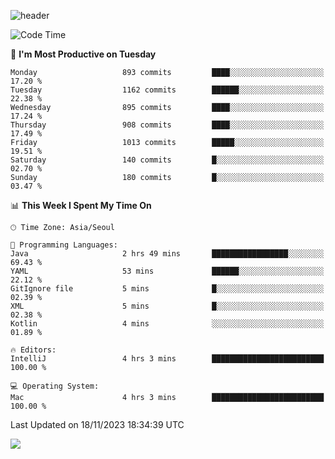 ![header](https://capsule-render.vercel.app/api?type=Egg&color=timeAuto&height=300&section=header&text=PoPo&fontSize=90&animation=fadeIn)

  <!--START_SECTION:waka-->
![Code Time](http://img.shields.io/badge/Code%20Time-1%2C264%20hrs%2026%20mins-blue)

📅 **I'm Most Productive on Tuesday** 

```text
Monday                   893 commits         ████░░░░░░░░░░░░░░░░░░░░░   17.20 % 
Tuesday                  1162 commits        ██████░░░░░░░░░░░░░░░░░░░   22.38 % 
Wednesday                895 commits         ████░░░░░░░░░░░░░░░░░░░░░   17.24 % 
Thursday                 908 commits         ████░░░░░░░░░░░░░░░░░░░░░   17.49 % 
Friday                   1013 commits        █████░░░░░░░░░░░░░░░░░░░░   19.51 % 
Saturday                 140 commits         █░░░░░░░░░░░░░░░░░░░░░░░░   02.70 % 
Sunday                   180 commits         █░░░░░░░░░░░░░░░░░░░░░░░░   03.47 % 
```


📊 **This Week I Spent My Time On** 

```text
🕑︎ Time Zone: Asia/Seoul

💬 Programming Languages: 
Java                     2 hrs 49 mins       █████████████████░░░░░░░░   69.43 % 
YAML                     53 mins             ██████░░░░░░░░░░░░░░░░░░░   22.12 % 
GitIgnore file           5 mins              █░░░░░░░░░░░░░░░░░░░░░░░░   02.39 % 
XML                      5 mins              █░░░░░░░░░░░░░░░░░░░░░░░░   02.38 % 
Kotlin                   4 mins              ░░░░░░░░░░░░░░░░░░░░░░░░░   01.89 % 

🔥 Editors: 
IntelliJ                 4 hrs 3 mins        █████████████████████████   100.00 % 

💻 Operating System: 
Mac                      4 hrs 3 mins        █████████████████████████   100.00 % 
```


 Last Updated on 18/11/2023 18:34:39 UTC
<!--END_SECTION:waka-->



<img src="https://capsule-render.vercel.app/api?type=Egg&color=timeAuto&height=300&section=footer&text=PoPo&fontSize=90&animation=fadeIn&reversal=true" />

